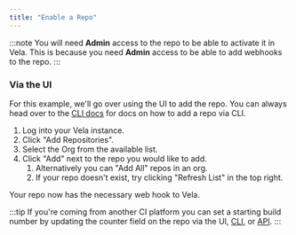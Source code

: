 ```yaml
---
title: "Enable a Repo"
---
```


:::note
You will need **Admin** access to the repo to be able to activate it in Vela. This is because you need **Admin** access to be able to add webhooks
to the repo.
:::

### Via the UI

For this example, we'll go over using the UI to add the repo. You can always head over to the [CLI docs](/docs/reference/cli/repo/add/) for docs on how to add a repo via CLI.

1. Log into your Vela instance.
1. Click "Add Repositories".
1. Select the Org from the available list.
1. Click "Add" next to the repo you would like to add.
   1. Alternatively you can "Add All" repos in an org.
   1. If your repo doesn't exist, try clicking "Refresh List" in the top right.

Your repo now has the necessary web hook to Vela.

:::tip
If you're coming from another CI platform you can set a starting build number by updating the counter field on the repo via the UI, [CLI](/docs/reference/cli/repo/), or [API](/docs/reference/api/repo/).
:::

